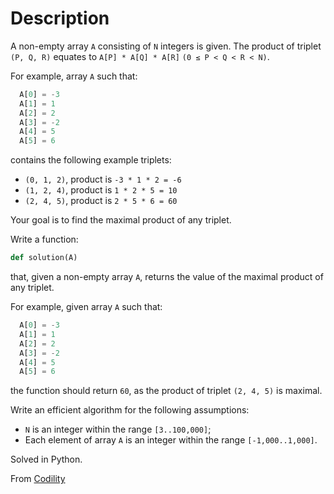 # Description

A non-empty array `A` consisting of `N` integers is given. The product of triplet `(P, Q, R)` equates to `A[P] * A[Q] * A[R]` `(0 ≤ P < Q < R < N)`.

For example, array `A` such that:
```python
  A[0] = -3
  A[1] = 1
  A[2] = 2
  A[3] = -2
  A[4] = 5
  A[5] = 6
```

contains the following example triplets:

* `(0, 1, 2)`, product is `-3 * 1 * 2 = -6`
* `(1, 2, 4)`, product is `1 * 2 * 5 = 10`
* `(2, 4, 5)`, product is `2 * 5 * 6 = 60`

Your goal is to find the maximal product of any triplet.

Write a function:
```python
def solution(A)
```

that, given a non-empty array `A`, returns the value of the maximal product of any triplet.

For example, given array `A` such that:
```python
  A[0] = -3
  A[1] = 1
  A[2] = 2
  A[3] = -2
  A[4] = 5
  A[5] = 6
```

the function should return `60`, as the product of triplet `(2, 4, 5)` is maximal.

Write an efficient algorithm for the following assumptions:

* `N` is an integer within the range `[3..100,000]`;
* Each element of array `A` is an integer within the range `[-1,000..1,000]`.

Solved in Python.

From [Codility](https://app.codility.com/programmers/lessons/6-sorting/max_product_of_three/)
